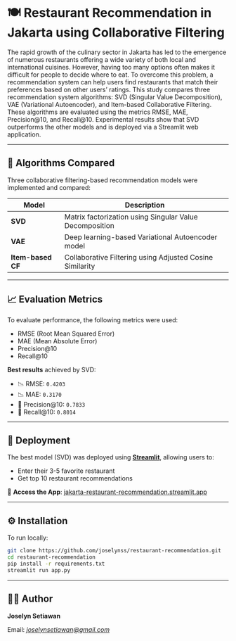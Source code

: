 # 🍽️ Restaurant Recommendation in Jakarta using Collaborative Filtering
The rapid growth of the culinary sector in Jakarta has led to the emergence of numerous restaurants offering a wide variety of both local and international cuisines. However, having too many options often makes it difficult for people to decide where to eat. To overcome this problem, a recommendation system can help users find restaurants that match their preferences based on other users’ ratings. This study compares three recommendation system algorithms: SVD (Singular Value Decomposition), VAE (Variational Autoencoder), and Item-based Collaborative Filtering. These algorithms are evaluated using the metrics RMSE, MAE, Precision\@10, and Recall\@10. Experimental results show that SVD outperforms the other models and is deployed via a Streamlit web application.

---

## 🧠 Algorithms Compared

Three collaborative filtering-based recommendation models were implemented and compared:

| Model             | Description                                              |
| ----------------- | -------------------------------------------------------- |
| **SVD**           | Matrix factorization using Singular Value Decomposition  |
| **VAE**           | Deep learning-based Variational Autoencoder model        |
| **Item-based CF** | Collaborative Filtering using Adjusted Cosine Similarity |

---

## 📈 Evaluation Metrics

To evaluate performance, the following metrics were used:

* RMSE (Root Mean Squared Error)
* MAE (Mean Absolute Error)
* Precision\@10
* Recall\@10

**Best results** achieved by SVD:

* 📉 RMSE: `0.4203`
* 📉 MAE: `0.3170`
* 🎯 Precision\@10: `0.7833`
* 🔁 Recall\@10: `0.8014`

---

## 🚀 Deployment

The best model (SVD) was deployed using [**Streamlit**](https://streamlit.io/), allowing users to:

* Enter their 3-5 favorite restaurant
* Get top 10 restaurant recommendations

🔗 **Access the App**: [jakarta-restaurant-recommendation.streamlit.app](https://jakarta-restaurant-recommendation.streamlit.app)

---

## ⚙️ Installation

To run locally:

```bash
git clone https://github.com/joselynss/restaurant-recommendation.git
cd restaurant-recommendation
pip install -r requirements.txt
streamlit run app.py
```

---

## 🧑‍💻 Author

**Joselyn Setiawan**

Email: *[joselynsetiawan@gmail.com](mailto:joselynsetiawan@gmail.com)*
